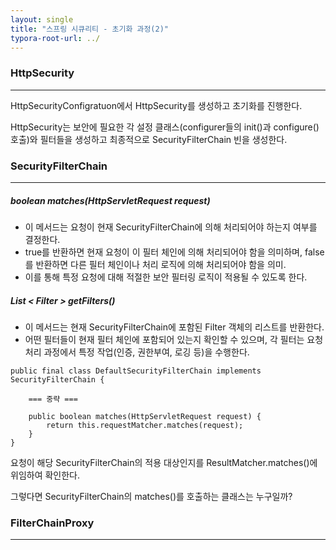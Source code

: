 ```yaml
---
layout: single
title: "스프링 시큐리티 - 초기화 과정(2)"
typora-root-url: ../
---
```




### HttpSecurity

---



HttpSecurityConfigratuon에서 HttpSecurity를 생성하고 초기화를 진행한다.

HttpSecurity는 보안에 필요한 각 설정 클래스(configurer들의 init()과 configure() 호출)와 필터들을 생성하고 최종적으로 SecurityFilterChain 빈을 생성한다.



### SecurityFilterChain

---

##### boolean matches(HttpServletRequest request)

- 이 메서드는 요청이 현재 SecurityFilterChain에 의해 처리되어야 하는지 여부를 결정한다.
- true를 반환하면 현재 요청이 이 필터 체인에 의해 처리되어야 함을 의미하며, false를 반환하면 다른 필터 체인이나 처리 로직에 의해 처리되어야 함을 의미.
- 이를 통해 특정 요청에 대해 적절한 보안 필터링 로직이 적용될 수 있도록 한다.



##### List < Filter > getFilters()

- 이 메서드는 현재  SecurityFilterChain에 포함된  Filter 객체의 리스트를 반환한다.
- 어떤 필터들이 현재 필터 체인에 포함되어 있는지 확인할 수 있으며, 각 필터는 요청 처리 과정에서 특정 작업(인증, 권한부여, 로깅 등)을 수행한다.



```
public final class DefaultSecurityFilterChain implements SecurityFilterChain {

	=== 중략 ===

    public boolean matches(HttpServletRequest request) {
        return this.requestMatcher.matches(request);
    }
}
```

요청이 해당 SecurityFilterChain의 적용 대상인지를 ResultMatcher.matches()에 위임하여 확인한다.



그렇다면 SecurityFilterChain의  matches()를 호출하는 클래스는 누구일까?



### FilterChainProxy

---



